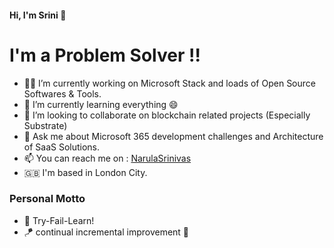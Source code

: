 #### Hi, I'm Srini 👋

# I'm a Problem Solver !!

- 👨‍💻 I’m currently working on Microsoft Stack and loads of Open Source Softwares & Tools.
- 🌱 I’m currently learning everything 😄
- 👯 I’m looking to collaborate on blockchain related projects (Especially Substrate)
- 💬 Ask me about Microsoft 365 development challenges and Architecture of SaaS Solutions.
- 📫 You can reach me on : [NarulaSrinivas](https://twitter.com/NarulaSrinivas )
- 🇬🇧 I'm based in London City.

### Personal Motto
- 📖 Try-Fail-Learn!
- 🪁 continual incremental improvement 🤩
